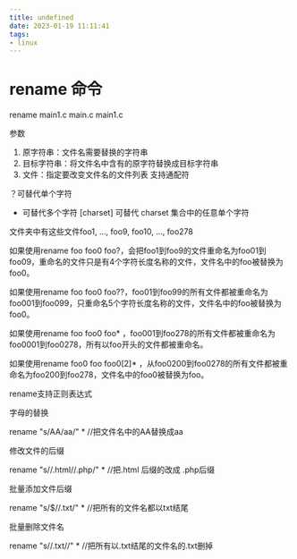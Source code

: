 ```yaml
---
title: undefined
date: 2023-01-19 11:11:41
tags:
- linux
---
```


# rename 命令

rename main1.c main.c main1.c

参数

1. 原字符串：文件名需要替换的字符串
2. 目标字符串：将文件名中含有的原字符替换成目标字符串
3. 文件：指定要改变文件名的文件列表
支持通配符

？可替代单个字符

* 可替代多个字符
[charset] 可替代 charset 集合中的任意单个字符

文件夹中有这些文件foo1, ..., foo9, foo10, ..., foo278

如果使用rename foo foo0 foo?，会把foo1到foo9的文件重命名为foo01到foo09，重命名的文件只是有4个字符长度名称的文件，文件名中的foo被替换为foo0。

如果使用rename foo foo0 foo??，foo01到foo99的所有文件都被重命名为foo001到foo099，只重命名5个字符长度名称的文件，文件名中的foo被替换为foo0。

如果使用rename foo foo0 foo* ，foo001到foo278的所有文件都被重命名为foo0001到foo0278，所有以foo开头的文件都被重命名。

如果使用rename foo0 foo foo0[2]* ，从foo0200到foo0278的所有文件都被重命名为foo200到foo278，文件名中的foo0被替换为foo。

rename支持正则表达式

字母的替换

rename "s/AA/aa/" * //把文件名中的AA替换成aa

修改文件的后缀

rename "s//.html//.php/" * //把.html 后缀的改成 .php后缀

批量添加文件后缀

rename "s/$//.txt/" * //把所有的文件名都以txt结尾

批量删除文件名

rename "s//.txt//" * //把所有以.txt结尾的文件名的.txt删掉
